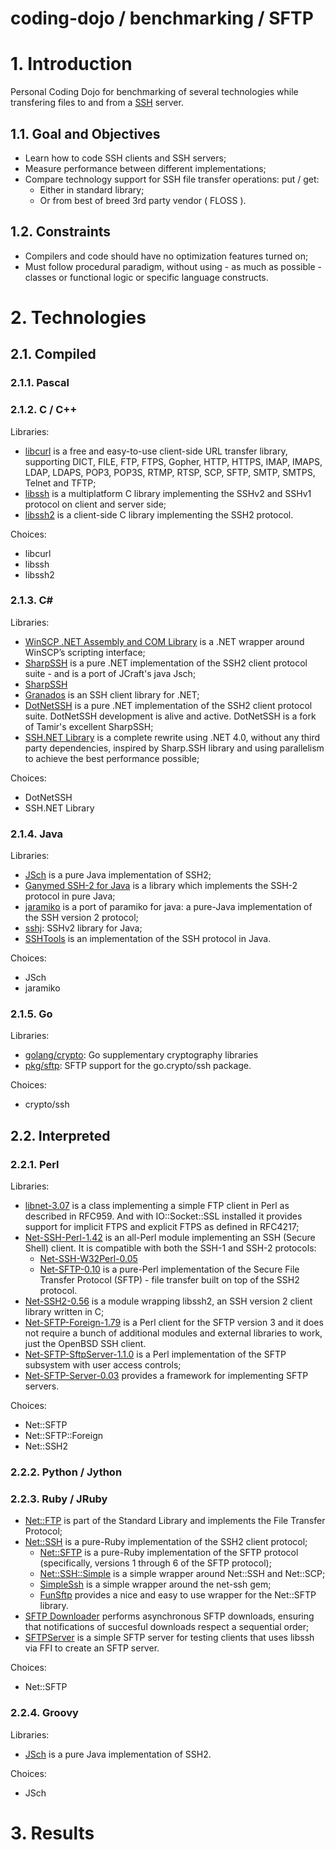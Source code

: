 coding-dojo / benchmarking / SFTP
=================================

# 1. Introduction

Personal Coding Dojo for benchmarking of several technologies while transfering files to and from a [SSH](https://en.wikipedia.org/wiki/Secure_Shell) server.

## 1.1. Goal and Objectives

- Learn how to code SSH clients and SSH servers;
- Measure performance between different implementations;
- Compare technology support for SSH file transfer operations: put / get:
  - Either in standard library;
  - Or from best of breed 3rd party vendor ( FLOSS ).

## 1.2. Constraints

- Compilers and code should have no optimization features turned on;
- Must follow procedural paradigm, without using - as much as possible - classes or functional logic or specific language constructs.

# 2. Technologies

## 2.1. Compiled

### 2.1.1. Pascal

### 2.1.2. C / C++

Libraries:

- [libcurl](http://curl.haxx.se/libcurl/) is a free and easy-to-use client-side URL transfer library, supporting DICT, FILE, FTP, FTPS, Gopher, HTTP, HTTPS, IMAP, IMAPS, LDAP, LDAPS, POP3, POP3S, RTMP, RTSP, SCP, SFTP, SMTP, SMTPS, Telnet and TFTP;
- [libssh](https://www.libssh.org/) is a multiplatform C library implementing the SSHv2 and SSHv1 protocol on client and server side;
- [libssh2](http://www.libssh2.org/) is a client-side C library implementing the SSH2 protocol.

Choices:

- libcurl
- libssh
- libssh2

### 2.1.3. C#

Libraries:

- [WinSCP .NET Assembly and COM Library](http://winscp.net/eng/docs/library) is a .NET wrapper around WinSCP’s scripting interface;
- [SharpSSH](www.tamirgal.com/blog/page/SharpSSH.aspx) is a pure .NET implementation of the SSH2 client protocol suite - and is a port of JCraft's java Jsch;
- [SharpSSH](https://bitbucket.org/mattgwagner/sharpssh)
- [Granados](http://granados.sourceforge.net/) is an SSH client library for .NET;
- [DotNetSSH](https://sourceforge.net/projects/dotnetssh/) is a pure .NET implementation of the SSH2 client protocol suite. DotNetSSH development is alive and active. DotNetSSH is a fork of Tamir's excellent SharpSSH;
- [SSH.NET Library](https://sshnet.codeplex.com/) is a complete rewrite using .NET 4.0, without any third party dependencies, inspired by Sharp.SSH library and using parallelism to achieve the best performance possible;

Choices:

- DotNetSSH
- SSH.NET Library

### 2.1.4. Java

Libraries:

- [JSch](http://www.jcraft.com/jsch/) is a pure Java implementation of SSH2;
- [Ganymed SSH-2 for Java](http://www.ganymed.ethz.ch/ssh2/) is a library which implements the SSH-2 protocol in pure Java;
- [jaramiko](http://www.lag.net/jaramiko/) is a port of paramiko for java: a pure-Java implementation of the SSH version 2 protocol;
- [sshj](https://github.com/hierynomus/sshj): SSHv2 library for Java;
- [SSHTools](http://sshtools.sourceforge.net/) is an implementation of the SSH protocol in Java.

Choices:

- JSch
- jaramiko

### 2.1.5. Go

Libraries:

- [golang/crypto](https://github.com/golang/crypto/): Go supplementary cryptography libraries
- [pkg/sftp](https://github.com/pkg/sftp): SFTP support for the go.crypto/ssh package.

Choices:

- crypto/ssh

## 2.2. Interpreted

### 2.2.1. Perl

Libraries:

- [libnet-3.07](http://search.cpan.org/~shay/libnet-3.07/) is a class implementing a simple FTP client in Perl as described in RFC959. And with IO::Socket::SSL installed it provides support for implicit FTPS and explicit FTPS as defined in RFC4217;
- [Net-SSH-Perl-1.42](http://search.cpan.org/~schwigon/Net-SSH-Perl-1.42/)  is an all-Perl module implementing an SSH (Secure Shell) client. It is compatible with both the SSH-1 and SSH-2 protocols:
  - [Net-SSH-W32Perl-0.05](http://search.cpan.org/~scotts/Net-SSH-W32Perl-0.05/)
  - [Net-SFTP-0.10](http://search.cpan.org/~dbrobins/Net-SFTP-0.10/) is a pure-Perl implementation of the Secure File Transfer Protocol (SFTP) - file transfer built on top of the SSH2 protocol.
- [Net-SSH2-0.56](http://search.cpan.org/~salva/Net-SSH2-0.56/) is a module wrapping libssh2, an SSH version 2 client library written in C;
- [Net-SFTP-Foreign-1.79](http://search.cpan.org/~salva/Net-SFTP-Foreign-1.79/) is a Perl client for the SFTP version 3 and it does not require a bunch of additional modules and external libraries to work, just the OpenBSD SSH client.
- [Net-SFTP-SftpServer-1.1.0](http://search.cpan.org/~simm/Net-SFTP-SftpServer-1.1.0/) is a Perl implementation of the SFTP subsystem with user access controls;
- [Net-SFTP-Server-0.03](http://search.cpan.org/~salva/Net-SFTP-Server-0.03/) provides a framework for implementing SFTP servers.

Choices:

- Net::SFTP
- Net::SFTP::Foreign
- Net::SSH2

### 2.2.2. Python / Jython

### 2.2.3. Ruby / JRuby

- [Net::FTP](http://ruby-doc.org/stdlib-2.2.3/libdoc/net/ftp/rdoc/) is part of the Standard Library and implements the File Transfer Protocol;
- [Net::SSH](https://github.com/net-ssh/net-ssh) is a pure-Ruby implementation of the SSH2 client protocol;
  - [Net::SFTP](https://github.com/net-ssh/net-sftp) is a pure-Ruby implementation of the SFTP protocol (specifically, versions 1 through 6 of the SFTP protocol);
  - [Net::SSH::Simple](https://github.com/busyloop/net-ssh-simple) is a simple wrapper around Net::SSH and Net::SCP;
  - [SimpleSsh](https://github.com/szuecs/simple_ssh) is a simple wrapper around the net-ssh gem;
  - [FunSftp](https://github.com/georgediaz88/fun_sftp) provides a nice and easy to use wrapper for the Net::SFTP library.
- [SFTP Downloader](https://github.com/olistik/sftp_downloader) performs asynchronous SFTP downloads, ensuring that notifications of succesful downloads respect a sequential order;
- [SFTPServer](https://github.com/corgibytes/sftp_server) is a simple SFTP server for testing clients that uses libssh via FFI to create an SFTP server.

Choices:

- Net::SFTP

### 2.2.4. Groovy

Libraries:

- [JSch](http://www.jcraft.com/jsch/) is a pure Java implementation of SSH2.

Choices:

- JSch

# 3. Results
